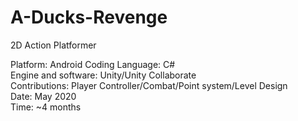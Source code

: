 # A-Ducks-Revenge<br>
2D Action Platformer<br>

Platform: Android
Coding Language: C#<br>
Engine and software: Unity/Unity Collaborate<br>
Contributions: Player Controller/Combat/Point system/Level Design <br>
Date: May 2020<br>
Time: ~4 months<br>
